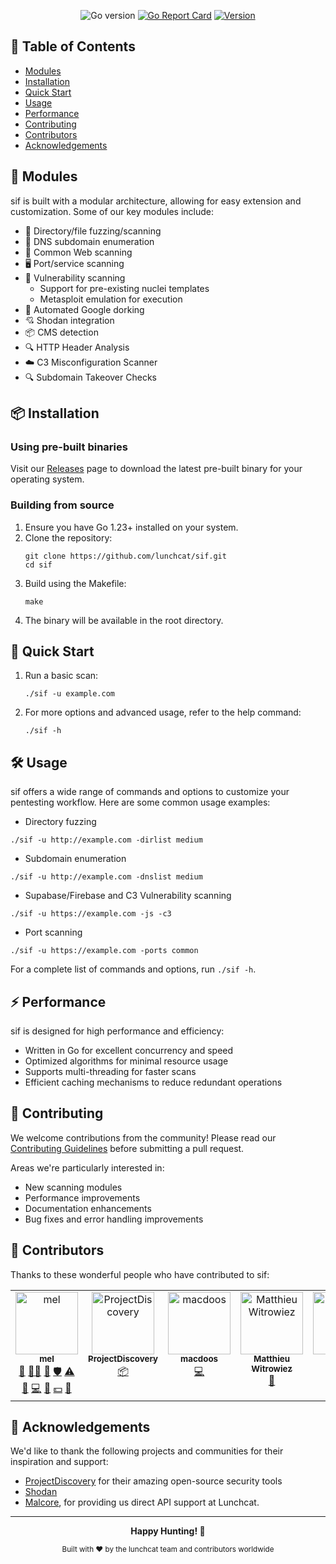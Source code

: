 <div align="center">

![Go version](https://img.shields.io/github/go-mod/go-version/dropalldatabases/sif?style=flat-square)
[![Go Report Card](https://goreportcard.com/badge/github.com/dropalldatabases/sif?style=flat-square)](https://goreportcard.com/report/github.com/dropalldatabases/sif)
[![Version](https://img.shields.io/github/v/tag/dropalldatabases/sif?style=flat-square)](https://github.com/dropalldatabases/sif/tags)

</div>

## 📖 Table of Contents

- [Modules](#-modules)
- [Installation](#-installation)
- [Quick Start](#-quick-start)
- [Usage](#-usage)
- [Performance](#-performance)
- [Contributing](#-contributing)
- [Contributors](#-contributors)
- [Acknowledgements](#-acknowledgements)

## 🧩 Modules

sif is built with a modular architecture, allowing for easy extension and customization. Some of our key modules include:

- 📂 Directory/file fuzzing/scanning
- 📡 DNS subdomain enumeration
- 🐾 Common Web scanning
- 🖥️ Port/service scanning
- 🦠 Vulnerability scanning
  - Support for pre-existing nuclei templates
  - Metasploit emulation for execution
- 🔎 Automated Google dorking
- 💘 Shodan integration
- 📦 CMS detection
- 🔍 HTTP Header Analysis
- ☁️ C3 Misconfiguration Scanner
- 🔍 Subdomain Takeover Checks

## 📦 Installation

### Using pre-built binaries

Visit our [Releases](https://github.com/dropalldatabases/sif/releases) page to download the latest pre-built binary for your operating system.

### Building from source

1. Ensure you have Go 1.23+ installed on your system.
2. Clone the repository:
   ```
   git clone https://github.com/lunchcat/sif.git
   cd sif
   ```
3. Build using the Makefile:
   ```
   make
   ```
4. The binary will be available in the root directory.

## 🚀 Quick Start

1. Run a basic scan:
   ```
   ./sif -u example.com
   ```
2. For more options and advanced usage, refer to the help command:
   ```
   ./sif -h
   ```

## 🛠 Usage

sif offers a wide range of commands and options to customize your pentesting workflow. Here are some common usage examples:

- Directory fuzzing

```
./sif -u http://example.com -dirlist medium
```

- Subdomain enumeration

```
./sif -u http://example.com -dnslist medium
```

- Supabase/Firebase and C3 Vulnerability scanning

```
./sif -u https://example.com -js -c3
```

- Port scanning

```
./sif -u https://example.com -ports common
```

For a complete list of commands and options, run `./sif -h`.

## ⚡ Performance

sif is designed for high performance and efficiency:

- Written in Go for excellent concurrency and speed
- Optimized algorithms for minimal resource usage
- Supports multi-threading for faster scans
- Efficient caching mechanisms to reduce redundant operations

## 🤝 Contributing

We welcome contributions from the community! Please read our [Contributing Guidelines](CONTRIBUTING.md) before submitting a pull request.

Areas we're particularly interested in:

- New scanning modules
- Performance improvements
- Documentation enhancements
- Bug fixes and error handling improvements

## 🌟 Contributors

Thanks to these wonderful people who have contributed to sif:

<!-- ALL-CONTRIBUTORS-LIST:START - Do not remove or modify this section -->
<!-- prettier-ignore-start -->
<!-- markdownlint-disable -->
<table>
  <tbody>
    <tr>
      <td align="center" valign="top" width="14.28%"><a href="https://vmfunc.re"><img src="https://avatars.githubusercontent.com/u/59031302?v=4?s=100" width="100px;" alt="mel"/><br /><sub><b>mel</b></sub></a><br /><a href="#maintenance-vmfunc" title="Maintenance">🚧</a> <a href="#mentoring-vmfunc" title="Mentoring">🧑‍🏫</a> <a href="#projectManagement-vmfunc" title="Project Management">📆</a> <a href="#security-vmfunc" title="Security">🛡️</a> <a href="#test-vmfunc" title="Tests">⚠️</a> <a href="#business-vmfunc" title="Business development">💼</a> <a href="#code-vmfunc" title="Code">💻</a> <a href="#design-vmfunc" title="Design">🎨</a> <a href="#financial-vmfunc" title="Financial">💵</a> <a href="#ideas-vmfunc" title="Ideas, Planning, & Feedback">🤔</a></td>
      <td align="center" valign="top" width="14.28%"><a href="https://projectdiscovery.io"><img src="https://avatars.githubusercontent.com/u/50994705?v=4?s=100" width="100px;" alt="ProjectDiscovery"/><br /><sub><b>ProjectDiscovery</b></sub></a><br /><a href="#platform-projectdiscovery" title="Packaging/porting to new platform">📦</a></td>
      <td align="center" valign="top" width="14.28%"><a href="https://github.com/macdoos"><img src="https://avatars.githubusercontent.com/u/127897805?v=4?s=100" width="100px;" alt="macdoos"/><br /><sub><b>macdoos</b></sub></a><br /><a href="#code-macdoos" title="Code">💻</a></td>
      <td align="center" valign="top" width="14.28%"><a href="https://epitech.eu"><img src="https://avatars.githubusercontent.com/u/75166283?v=4?s=100" width="100px;" alt="Matthieu Witrowiez"/><br /><sub><b>Matthieu Witrowiez</b></sub></a><br /><a href="#ideas-D3adPlays" title="Ideas, Planning, & Feedback">🤔</a></td>
      <td align="center" valign="top" width="14.28%"><a href="https://github.com/tessa-u-k"><img src="https://avatars.githubusercontent.com/u/109355732?v=4?s=100" width="100px;" alt="tessa "/><br /><sub><b>tessa </b></sub></a><br /><a href="#infra-tessa-u-k" title="Infrastructure (Hosting, Build-Tools, etc)">🚇</a> <a href="#question-tessa-u-k" title="Answering Questions">💬</a> <a href="#userTesting-tessa-u-k" title="User Testing">📓</a></td>
      <td align="center" valign="top" width="14.28%"><a href="https://github.com/xyzeva"><img src="https://avatars.githubusercontent.com/u/133499694?v=4?s=100" width="100px;" alt="Eva"/><br /><sub><b>Eva</b></sub></a><br /><a href="#blog-xyzeva" title="Blogposts">📝</a> <a href="#content-xyzeva" title="Content">🖋</a> <a href="#research-xyzeva" title="Research">🔬</a> <a href="#security-xyzeva" title="Security">🛡️</a> <a href="#test-xyzeva" title="Tests">⚠️</a> <a href="#code-xyzeva" title="Code">💻</a></td>
    </tr>
  </tbody>
</table>

<!-- markdownlint-restore -->
<!-- prettier-ignore-end -->

<!-- ALL-CONTRIBUTORS-LIST:END -->

## 🙏 Acknowledgements

We'd like to thank the following projects and communities for their inspiration and support:

- [ProjectDiscovery](https://projectdiscovery.io/) for their amazing open-source security tools
- [Shodan](https://www.shodan.io/)
- [Malcore](https://www.malcore.io/), for providing us direct API support at Lunchcat.

---

<div align="center">
  <strong>Happy Hunting! 🐾</strong>
  <p>
    <sub>Built with ❤️ by the lunchcat team and contributors worldwide</sub>
  </p>
</div>
